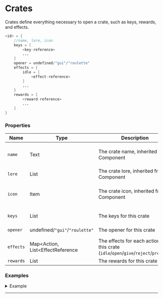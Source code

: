 # Crates

Crates define everything necessary to open a crate, such as keys, rewards, and
effects.

```java
<id> = {
    //name, lore, icon
    keys = [
        <key-reference>
        ...
    ]
    opener = undefined/"gui"/"roulette"
    effects = {
        idle = [
            <effect-reference>
        ]
        ...
    }
    rewards = [
        <reward-reference>
        ...
    ]
}
```

### Properties

| Name | Type | Description | Default |
| --- | --- | --- | --- |
| `name` | Text | The crate name, inherited from Component | This crate's capitalized `id` |
| `lore` | List<Text> | The crate lore, inherited from Component | An empty list |
| `icon` | Item | The crate icon, inherited from Component | A `chest` with the above `name`/`lore` |
| |
| `keys` | List<KeyReference> | The keys for this crate | An empty list |
| `opener` | undefined/`"gui"`/`"roulette"` | The opener for this crate | undefined (none) |
| `effects` | Map<Action, List<EffectReference | The effects for each action of this crate (`idle`/`open`/`give`/`reject`/`preview`) | An empty map |
| `rewards` | List<RewardReference> | The rewards for this crate | Required |

### Examples

<details>
<summary>Example</summary>

A crate containing the example key, rewards, and some effects.

```java
example = {
    name = "&eExample Crate"
    lore = ["&6An example crate"]
    keys = [
        ["example", 1]
    ]
    opener = "gui"
    effects = {
        idle = [
            ["rainbow-helix"]
        ]
        give = [
            ["green-creeper"]
        ]
    }
    rewards = [
        ["command-prizes", 50.0]
        ["item-prizes", 50.0]
    ]
}
```

</details>

---
